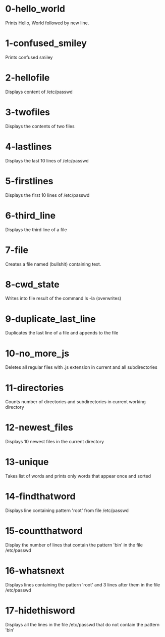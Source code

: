 # 0-hello_world
Prints Hello, World followed by new line.

# 1-confused_smiley
Prints confused smiley

# 2-hellofile
Displays content of /etc/passwd

# 3-twofiles
Displays the contents of two files

# 4-lastlines
Displays the last 10 lines of /etc/passwd

# 5-firstlines
Displays the first 10 lines of /etc/passwd

# 6-third_line
Displays the third line of a file

# 7-file
Creates a file named (bullshit) containing text.

# 8-cwd_state
Writes into file result of the command ls -la (overwrites)

# 9-duplicate_last_line
Duplicates the last line of a file and appends to the file

# 10-no_more_js
Deletes all regular files with .js extension in current and all subdirectories

# 11-directories
Counts number of directories and subdirectories in current working directory

# 12-newest_files
Displays 10 newest files in the current directory

# 13-unique
Takes list of words and prints only words that appear once and sorted

# 14-findthatword
Displays line containing pattern 'root' from file /etc/passwd

# 15-countthatword
Display the number of lines that contain the pattern 'bin' in the file /etc/passwd

# 16-whatsnext
Displays lines containing the pattern 'root' and 3 lines after them in the file /etc/passwd

# 17-hidethisword
Displays all the lines in the file /etc/passwd that do not contain the pattern 'bin'
